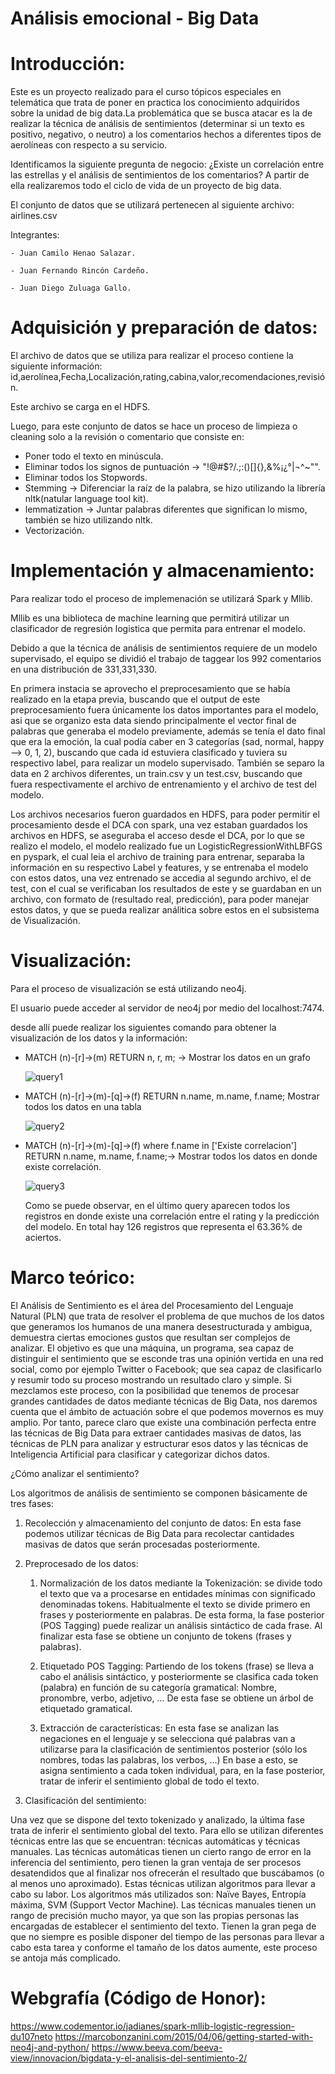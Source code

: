 # Análisis emocional - Big Data

# Introducción:

Este es un proyecto realizado para el curso tópicos especiales en telemática que trata de poner en practica los conocimiento adquiridos sobre la unidad de big data.La problemática que se busca atacar es la de realizar la técnica de análisis de sentimientos (determinar si un texto es positivo, negativo, o neutro) a los comentarios hechos a diferentes tipos de aerolíneas con respecto a su servicio.

Identificamos la siguiente pregunta de negocio: ¿Existe un correlación entre las estrellas y el análisis de sentimientos  de los comentarios?
A partir de ella realizaremos todo el ciclo de vida de un proyecto de big data.

El conjunto de datos que se utilizará pertenecen al siguiente archivo: airlines.csv

  Integrantes:
  
    - Juan Camilo Henao Salazar.
    
    - Juan Fernando Rincón Cardeño.
    
    - Juan Diego Zuluaga Gallo.

# Adquisición y preparación de datos:

El archivo de datos que se utiliza para realizar el proceso contiene la siguiente información:
id,aerolínea,Fecha,Localización,rating,cabina,valor,recomendaciones,revisión.

Este archivo se carga en el HDFS. 

Luego, para este conjunto de datos se hace un proceso de limpieza o cleaning solo a la revisión o comentario que consiste en:

- Poner todo el texto en minúscula.
- Eliminar todos los signos de puntuación -> "!@#$?/.;:()[]\{\},&%¡¿°|¬^~\"".
- Eliminar todos los Stopwords.
- Stemming -> Diferenciar la raíz de la palabra, se hizo utilizando la librería nltk(natular language tool kit).
- lemmatization -> Juntar palabras diferentes que significan lo mismo, también se hizo utilizando nltk.
- Vectorización.


# Implementación y almacenamiento:

Para realizar todo el proceso de implemenación se utilizará Spark y Mllib. 

Mllib es una biblioteca de machine learning que permitirá utilizar un clasificador de regresión logistica que permita para entrenar el modelo. 

Debido a que la técnica de análisis de sentimientos requiere de un modelo supervisado, el equipo se dividió el trabajo de taggear los 992 comentarios en una distribución de 331,331,330. 

En primera instacia se aprovecho el preprocesamiento que se había realizado en la etapa previa, buscando que el output de este preprocesamiento fuera únicamente los datos importantes para el modelo, asi que se organizo esta data siendo principalmente el vector final de palabras que generaba el modelo previamente, además se tenía el dato final que era la emoción, la cual podía caber en 3 categorías (sad, normal, happy --> 0, 1, 2), buscando que cada id estuviera clasificado y tuviera su respectivo label, para realizar un modelo supervisado. También se separo la data en 2 archivos diferentes, un train.csv y un test.csv, buscando que fuera respectivamente el archivo de entrenamiento y el archivo de test del modelo.

Los archivos necesarios fueron guardados en HDFS, para poder permitir el procesamiento desde el DCA con spark, una vez estaban guardados los archivos en HDFS, se aseguraba el acceso desde el DCA, por lo que se realizo el modelo, el modelo realizado fue un LogisticRegressionWithLBFGS en pyspark, el cual leia el archivo de training para entrenar, separaba la información en su respectivo Label y  features, y se entrenaba el modelo con estos datos, una vez entrenado se accedia al segundo archivo, el de test, con el cual se verificaban los resultados de este y se guardaban en un archivo, con formato de (resultado real, predicción), para poder manejar estos datos, y que se pueda realizar análitica sobre estos en el subsistema de Visualización.

# Visualización:

Para el proceso de visualización se está utilizando neo4j.

El usuario puede acceder al servidor de neo4j por medio del localhost:7474.

desde allí puede realizar los siguientes comando para obtener la visualización de los datos y la información:

  - MATCH (n)-[r]->(m) RETURN n, r, m;  -> Mostrar los datos en un grafo
  
    ![query1](/images/Query1.png)
  
  - MATCH (n)-[r]->(m)-[q]->(f) RETURN n.name, m.name, f.name; Mostrar todos los datos en una tabla
  
    ![query2](/images/Query2.png)
  
  - MATCH (n)-[r]->(m)-[q]->(f) where f.name in ['Existe correlacion'] RETURN n.name, m.name, f.name;-> Mostrar todos los datos en donde existe correlación.
  
    ![query3](/images/Query3)
  
    
    Como se puede observar, en el último query aparecen todos los registros en donde existe una correlación entre el rating y la predicción del modelo. En total hay 126 registros que representa el 63.36% de aciertos. 
  


# Marco teórico: 

El Análisis de Sentimiento es el área del Procesamiento del Lenguaje Natural (PLN) que trata de resolver el problema de que muchos de los datos que generamos los humanos de una manera desestructurada y ambigua, demuestra ciertas emociones gustos que resultan ser complejos de analizar. El objetivo es que una máquina, un programa, sea capaz de distinguir el sentimiento que se esconde tras una opinión vertida en una red social, como por ejemplo Twitter o Facebook; que sea capaz de clasificarlo y resumir todo su proceso mostrando un resultado claro y simple.
Si mezclamos este proceso, con la posibilidad que tenemos de procesar grandes cantidades de datos mediante técnicas de Big Data, nos daremos cuenta que el ámbito de actuación sobre el que podemos movernos es muy amplio.
Por tanto, parece claro que existe una combinación perfecta entre las técnicas de Big Data para extraer cantidades masivas de datos, las técnicas de PLN para analizar y estructurar esos datos y las técnicas de Inteligencia Artificial para clasificar y categorizar dichos datos.

¿Cómo analizar el sentimiento?

Los algoritmos de análisis de sentimiento se componen básicamente de tres fases:

1. Recolección y almacenamiento del conjunto de datos:
    En esta fase podemos utilizar técnicas de Big Data para recolectar cantidades masivas de datos que serán procesadas posteriormente.
    
2. Preprocesado de los datos:

    1. Normalización de los datos mediante la Tokenización:
    se divide todo el texto que va a procesarse en entidades mínimas con significado denominadas tokens. Habitualmente el     texto se divide primero en frases y posteriormente en palabras. De esta forma, la fase posterior (POS Tagging) puede realizar un análisis sintáctico de cada frase.
Al finalizar esta fase se obtiene un conjunto de tokens (frases y palabras).

    1. Etiquetado POS Tagging:
    Partiendo de los tokens (frase) se lleva a cabo el análisis sintáctico, y posteriormente se clasifica cada token (palabra) en función de su categoría gramatical: Nombre, pronombre, verbo, adjetivo, …
De esta fase se obtiene un árbol de etiquetado gramatical.

    1. Extracción de características:
     En esta fase se analizan las negaciones en el lenguaje y se selecciona qué palabras van a utilizarse para la clasificación de sentimientos posterior (sólo los nombres, todas las palabras, los verbos, …)
En base a esto, se asigna sentimiento a cada token individual, para, en la fase posterior, tratar de inferir el sentimiento global de todo el texto.
  
3. Clasificación del sentimiento:

  Una vez que se dispone del texto tokenizado y analizado, la última fase trata de inferir el sentimiento global del texto.
  Para ello se utilizan diferentes técnicas entre las que se encuentran: técnicas automáticas y técnicas manuales.
  Las técnicas automáticas tienen un cierto rango de error en la inferencia del sentimiento, pero tienen la gran ventaja de ser procesos desatendidos que al finalizar nos ofrecerán el resultado que buscábamos (o al menos uno aproximado). Estas técnicas utilizan algoritmos para llevar a cabo su labor. Los algoritmos más utilizados son: Naïve Bayes, Entropía máxima, SVM (Support Vector Machine).
  Las técnicas manuales tienen un rango de precisión mucho mayor, ya que son las propias personas las encargadas de establecer el sentimiento del texto. Tienen la gran pega de que no siempre es posible disponer del tiempo de las personas para llevar a cabo esta tarea y conforme el tamaño de los datos aumente, este proceso se antoja más complicado.



# Webgrafía (Código de Honor):

https://www.codementor.io/jadianes/spark-mllib-logistic-regression-du107neto
https://marcobonzanini.com/2015/04/06/getting-started-with-neo4j-and-python/
https://www.beeva.com/beeva-view/innovacion/bigdata-y-el-analisis-del-sentimiento-2/
